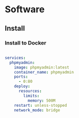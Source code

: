 # Software

## Install

### Install to Docker

```shell

```

```yml
services:
  phpmyadmin:
    image: phpmyadmin:latest
    container_name: phpmyadmin
    ports:
      - 0:80
    deploy:
      resources:
        limits:
          memory: 500M
    restart: unless-stopped
    network_mode: bridge
```
